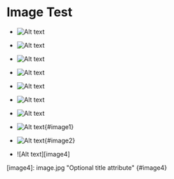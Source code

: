 # Image Test

* ![Alt text](image.jpg)
* ![Alt text](./image.jpg "Optional title")
* ![Alt text][image1]
* ![Alt text][image2]


* ![Alt text](../assets/image.png)
* ![Alt text](../assets/image.png "Optional title")
* ![Alt text][image3]


* ![Alt text](image.jpg){#image1}
* ![Alt text](./image.jpg "Optional title"){#image2}
* ![Alt text][image4]


[image1]: image.jpg  "Optional title attribute"
[image2]: ./image.jpg  "Optional title attribute"
[image3]: ../assets/image.png  "Optional title attribute"
[image4]: image.jpg  "Optional title attribute" {#image4}
